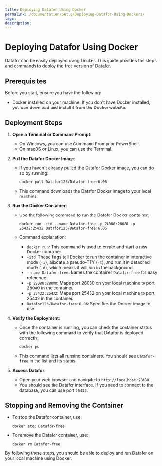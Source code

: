 ```yaml
---
title: Deploying Datafor Using Docker
permalink: /documentation/Setup/Deploying-Datafor-Using-Dockers/
tags:
description: 
---
```


# Deploying Datafor Using Docker

Datafor can be easily deployed using Docker. This guide provides the steps and commands to deploy the free version of Datafor.

## Prerequisites

Before you start, ensure you have the following:

- Docker installed on your machine. If you don't have Docker installed, you can download and install it from the Docker website.

## Deployment Steps

1. **Open a Terminal or Command Prompt**:

   - On Windows, you can use Command Prompt or PowerShell.
   - On macOS or Linux, you can use the Terminal.

2. **Pull the Datafor Docker Image**:

   - If you haven't already pulled the Datafor Docker image, you can do so by running:

     ```shell
     docker pull Datafor123/Datafor-free:6.06
     ```

   - This command downloads the Datafor Docker image to your local machine.

3. **Run the Docker Container**:

   - Use the following command to run the Datafor Docker container:

     ```shell
     docker run -itd --name Datafor-free -p 28080:28080 -p 25432:25432 Datafor123/Datafor-free:6.06
     ```

   - Command explanation:

     - `docker run`: This command is used to create and start a new Docker container.
     - `-itd`: These flags tell Docker to run the container in interactive mode (`-i`), allocate a pseudo-TTY (`-t`), and run it in detached mode (`-d`), which means it will run in the background.
     - `--name Datafor-free`: Names the container `Datafor-free` for easy reference.
     - `-p 28080:28080`: Maps port 28080 on your local machine to port 28080 in the container.
     - `-p 25432:25432`: Maps port 25432 on your local machine to port 25432 in the container.
     - `Datafor123/Datafor-free:6.06`: Specifies the Docker image to use.

4. **Verify the Deployment**:

   - Once the container is running, you can check the container status with the following command to verify that Datafor is deployed correctly:

     ```shell
     docker ps
     ```

   - This command lists all running containers. You should see `Datafor-free` in the list and its status.

5. **Access Datafor**:

   - Open your web browser and navigate to `http://localhost:28080`.
   - You should see the Datafor interface. If you need to connect to the database, you can use port `25432`.

## Stopping and Removing the Container

- To stop the Datafor container, use:

  ```shell
  docker stop Datafor-free
  ```

- To remove the Datafor container, use:

  ```shell
  docker rm Datafor-free
  ```

By following these steps, you should be able to deploy and run Datafor on your local machine using Docker.